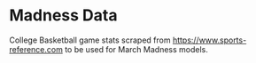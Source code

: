 # Madness Data
College Basketball game stats scraped from https://www.sports-reference.com to be used for March Madness models.



